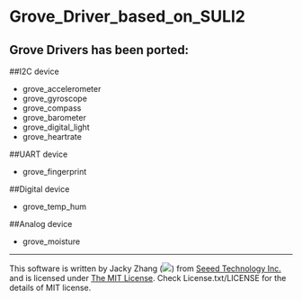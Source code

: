 
Grove_Driver_based_on_SULI2
==============================
Grove Drivers has been ported:
------------------------------
##I2C device
* grove_accelerometer
* grove_gyroscope
* grove_compass
* grove_barometer
* grove_digital_light
* grove_heartrate

##UART device
* grove_fingerprint

##Digital device
* grove_temp_hum

##Analog device
* grove_moisture




----
This software is written by Jacky Zhang (![](http://www.seeedstudio.com/wiki/images/8/8f/Email_addr_of_jacky_zhang.png)) from [Seeed Technology Inc.](http://www.seeed.cc) and is licensed under [The MIT License](http://opensource.org/licenses/mit-license.php). Check License.txt/LICENSE for the details of MIT license.<br>



